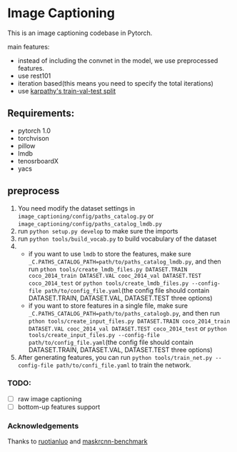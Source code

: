 # Image Captioning

This is an image captioning codebase in Pytorch.

main features:
   - instead of including the convnet in the model, we use preprocessed features.
   - use rest101
   - iteration based(this means you need to specify the total iterations)
   - use [karpathy's train-val-test split](http://cs.stanford.edu/people/karpathy/deepimagesent/caption_datasets.zip)
## Requirements:
- pytorch 1.0
- torchvison
- pillow
- lmdb
- tenosrboardX
- yacs

## preprocess 
1. You need modify the dataset settings in `image_captioning/config/paths_catalog.py` or `image_captioning/config/paths_catalog_lmdb.py`
2. run `python setup.py develop` to make sure the imports
3. run `python tools/build_vocab.py` to build vocabulary of the dataset
4. 
    - if you want to use `lmdb` to store the features, make sure `_C.PATHS_CATALOG_PATH=path/to/paths_catalog_lmdb.py`,
and then run `pthon tools/create_lmdb_files.py DATASET.TRAIN coco_2014_train DATASET.VAL cooc_2014_val DATASET.TEST coco_2014_test`
or `python tools/create_lmdb_files.py --config-file path/to/config_file.yaml`(the config file should contain DATASET.TRAIN, DATASET.VAL, DATASET.TEST three options)
    - if you want to store features in a single file, make sure `_C.PATHS_CATALOG_PATH=path/to/paths_catalogb.py`,
and then run `pthon tools/create_input_files.py DATASET.TRAIN coco_2014_train DATASET.VAL cooc_2014_val DATASET.TEST coco_2014_test`
or `python tools/create_input_files.py --config-file path/to/config_file.yaml`(the config file should contain DATASET.TRAIN, DATASET.VAL, DATASET.TEST three options)
5. After generating features, you can run `python tools/train_net.py --config-file path/to/confi_file.yaml` to train the network.


### TODO:
- [ ] raw image captioning
- [ ] bottom-up features support

### Acknowledgements
Thanks to [ruotianluo](https://github.com/ruotianluo/self-critical.pytorch) and [maskrcnn-benchmark](https://github.com/facebookresearch/maskrcnn-benchmark)
